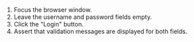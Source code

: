 1. Focus the browser window.
2. Leave the username and password fields empty.
3. Click the "Login" button.
4. Assert that validation messages are displayed for both fields.